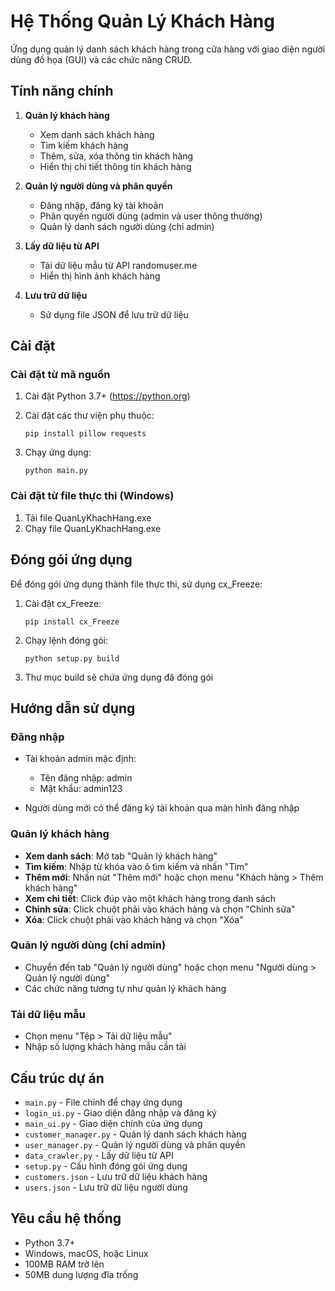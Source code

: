# Hệ Thống Quản Lý Khách Hàng

Ứng dụng quản lý danh sách khách hàng trong cửa hàng với giao diện người dùng đồ họa (GUI) và các chức năng CRUD.

## Tính năng chính

1. **Quản lý khách hàng**
   - Xem danh sách khách hàng
   - Tìm kiếm khách hàng
   - Thêm, sửa, xóa thông tin khách hàng
   - Hiển thị chi tiết thông tin khách hàng

2. **Quản lý người dùng và phân quyền**
   - Đăng nhập, đăng ký tài khoản
   - Phân quyền người dùng (admin và user thông thường)
   - Quản lý danh sách người dùng (chỉ admin)

3. **Lấy dữ liệu từ API**
   - Tải dữ liệu mẫu từ API randomuser.me
   - Hiển thị hình ảnh khách hàng

4. **Lưu trữ dữ liệu**
   - Sử dụng file JSON để lưu trữ dữ liệu

## Cài đặt

### Cài đặt từ mã nguồn

1. Cài đặt Python 3.7+ (https://python.org)

2. Cài đặt các thư viện phụ thuộc:
   ```
   pip install pillow requests
   ```

3. Chạy ứng dụng:
   ```
   python main.py
   ```

### Cài đặt từ file thực thi (Windows)

1. Tải file QuanLyKhachHang.exe
2. Chạy file QuanLyKhachHang.exe

## Đóng gói ứng dụng

Để đóng gói ứng dụng thành file thực thi, sử dụng cx_Freeze:

1. Cài đặt cx_Freeze:
   ```
   pip install cx_Freeze
   ```

2. Chạy lệnh đóng gói:
   ```
   python setup.py build
   ```

3. Thư mục build sẽ chứa ứng dụng đã đóng gói

## Hướng dẫn sử dụng

### Đăng nhập

- Tài khoản admin mặc định:
  - Tên đăng nhập: admin
  - Mật khẩu: admin123

- Người dùng mới có thể đăng ký tài khoản qua màn hình đăng nhập

### Quản lý khách hàng

- **Xem danh sách**: Mở tab "Quản lý khách hàng"
- **Tìm kiếm**: Nhập từ khóa vào ô tìm kiếm và nhấn "Tìm"
- **Thêm mới**: Nhấn nút "Thêm mới" hoặc chọn menu "Khách hàng > Thêm khách hàng"
- **Xem chi tiết**: Click đúp vào một khách hàng trong danh sách
- **Chỉnh sửa**: Click chuột phải vào khách hàng và chọn "Chỉnh sửa"
- **Xóa**: Click chuột phải vào khách hàng và chọn "Xóa"

### Quản lý người dùng (chỉ admin)

- Chuyển đến tab "Quản lý người dùng" hoặc chọn menu "Người dùng > Quản lý người dùng"
- Các chức năng tương tự như quản lý khách hàng

### Tải dữ liệu mẫu

- Chọn menu "Tệp > Tải dữ liệu mẫu"
- Nhập số lượng khách hàng mẫu cần tải

## Cấu trúc dự án

- `main.py` - File chính để chạy ứng dụng
- `login_ui.py` - Giao diện đăng nhập và đăng ký
- `main_ui.py` - Giao diện chính của ứng dụng
- `customer_manager.py` - Quản lý danh sách khách hàng
- `user_manager.py` - Quản lý người dùng và phân quyền
- `data_crawler.py` - Lấy dữ liệu từ API
- `setup.py` - Cấu hình đóng gói ứng dụng
- `customers.json` - Lưu trữ dữ liệu khách hàng
- `users.json` - Lưu trữ dữ liệu người dùng

## Yêu cầu hệ thống

- Python 3.7+
- Windows, macOS, hoặc Linux
- 100MB RAM trở lên
- 50MB dung lượng đĩa trống 